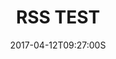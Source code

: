 ---
layout: post
title: RSS TEST
date: '2017-04-12T09:27:00S'
description: RSS Test Description.
published: true
share: facebook portfolio twitter
tags: te$t
---